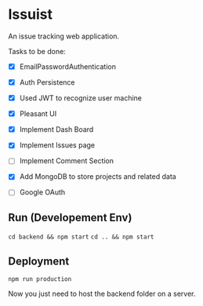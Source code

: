 # Issuist

An issue tracking web application.

Tasks to be done:

 - [x] EmailPasswordAuthentication
 - [x] Auth Persistence
 - [x] Used JWT to recognize user machine
 - [x] Pleasant UI
 - [x] Implement Dash Board
 - [x] Implement Issues page
 - [ ] Implement Comment Section
 - [x] Add MongoDB to store projects and related data
 - [ ] Google OAuth


## Run (Developement Env)

`cd backend && npm start`
`cd .. && npm start`

## Deployment

`npm run production`

Now you just need to host the backend folder on a server.
